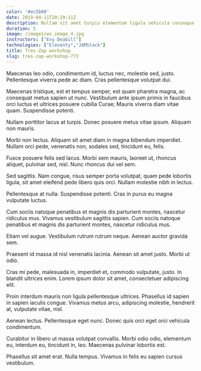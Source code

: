 ```yaml
---
color: '#ec5b00'
date: 2019-04-11T20:29:11Z
description: Nullam sit amet turpis elementum ligula vehicula consequat. Morbi a ipsum.
duration: 5
image: /images/ws_image_4.jpg
instructors: ["Evy Deabill"]
technologies: ["Eleventy","JAMStack"]
title: Tres-Zap workshop
slug: tres-zap-workshop-773
---
```

Maecenas leo odio, condimentum id, luctus nec, molestie sed, justo. Pellentesque viverra pede ac diam. Cras pellentesque volutpat dui.

Maecenas tristique, est et tempus semper, est quam pharetra magna, ac consequat metus sapien ut nunc. Vestibulum ante ipsum primis in faucibus orci luctus et ultrices posuere cubilia Curae; Mauris viverra diam vitae quam. Suspendisse potenti.

Nullam porttitor lacus at turpis. Donec posuere metus vitae ipsum. Aliquam non mauris.

Morbi non lectus. Aliquam sit amet diam in magna bibendum imperdiet. Nullam orci pede, venenatis non, sodales sed, tincidunt eu, felis.

Fusce posuere felis sed lacus. Morbi sem mauris, laoreet ut, rhoncus aliquet, pulvinar sed, nisl. Nunc rhoncus dui vel sem.

Sed sagittis. Nam congue, risus semper porta volutpat, quam pede lobortis ligula, sit amet eleifend pede libero quis orci. Nullam molestie nibh in lectus.

Pellentesque at nulla. Suspendisse potenti. Cras in purus eu magna vulputate luctus.

Cum sociis natoque penatibus et magnis dis parturient montes, nascetur ridiculus mus. Vivamus vestibulum sagittis sapien. Cum sociis natoque penatibus et magnis dis parturient montes, nascetur ridiculus mus.

Etiam vel augue. Vestibulum rutrum rutrum neque. Aenean auctor gravida sem.

Praesent id massa id nisl venenatis lacinia. Aenean sit amet justo. Morbi ut odio.

Cras mi pede, malesuada in, imperdiet et, commodo vulputate, justo. In blandit ultrices enim. Lorem ipsum dolor sit amet, consectetuer adipiscing elit.

Proin interdum mauris non ligula pellentesque ultrices. Phasellus id sapien in sapien iaculis congue. Vivamus metus arcu, adipiscing molestie, hendrerit at, vulputate vitae, nisl.

Aenean lectus. Pellentesque eget nunc. Donec quis orci eget orci vehicula condimentum.

Curabitur in libero ut massa volutpat convallis. Morbi odio odio, elementum eu, interdum eu, tincidunt in, leo. Maecenas pulvinar lobortis est.

Phasellus sit amet erat. Nulla tempus. Vivamus in felis eu sapien cursus vestibulum.
